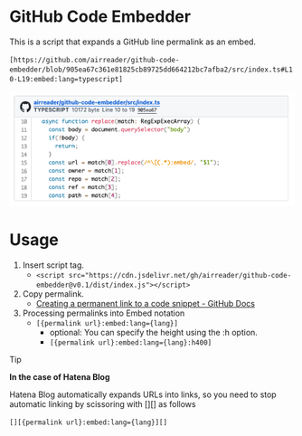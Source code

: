 # GitHub Code Embedder
This is a script that expands a GitHub line permalink as an embed.

`[https://github.com/airreader/github-code-embedder/blob/905ea67c361e81825cb89725dd664212bc7afba2/src/index.ts#L10-L19:embed:lang=typescript]`

![embeded screenshot](screenshot.png)

# Usage
1. Insert script tag.
    - `<script src="https://cdn.jsdelivr.net/gh/airreader/github-code-embedder@v0.1/dist/index.js"></script>`
2. Copy permalink.
    - [Creating a permanent link to a code snippet - GitHub Docs](https://docs.github.com/get-started/writing-on-github/working-with-advanced-formatting/creating-a-permanent-link-to-a-code-snippet)
3. Processing permalinks into Embed notation
    - `[{permalink url}:embed:lang={lang}]`
        - optional: You can specify the height using the :h option.
        - `[{permalink url}:embed:lang={lang}:h400]`
> [!TIP]
> **In the case of Hatena Blog**
> 
> Hatena Blog automatically expands URLs into links, so you need to stop automatic linking by scissoring with [][] as follows
>
> `[][{permalink url}:embed:lang={lang}][]`
